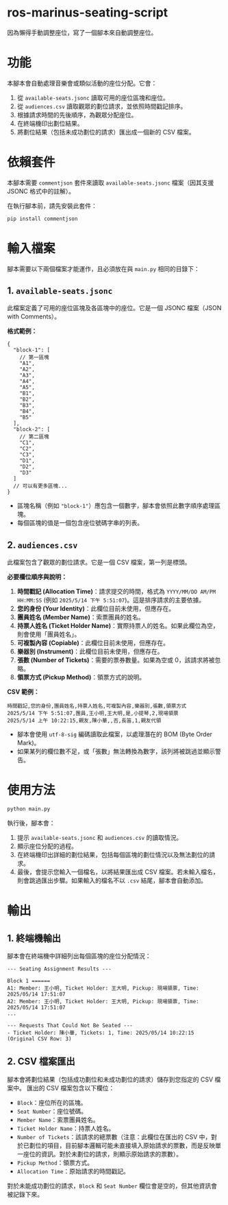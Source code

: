 # ros-marinus-seating-script

因為懶得手動調整座位，寫了一個腳本來自動調整座位。

# 功能

本腳本會自動處理音樂會或類似活動的座位分配。它會：

1. 從 `available-seats.jsonc` 讀取可用的座位區塊和座位。
2. 從 `audiences.csv` 讀取觀眾的劃位請求，並依照時間戳記排序。
3. 根據請求時間的先後順序，為觀眾分配座位。
4. 在終端機印出劃位結果。
5. 將劃位結果（包括未成功劃位的請求）匯出成一個新的 CSV 檔案。

# 依賴套件

本腳本需要 `commentjson` 套件來讀取 `available-seats.jsonc` 檔案（因其支援 JSONC 格式中的註解）。

在執行腳本前，請先安裝此套件：

```bash
pip install commentjson
```

# 輸入檔案

腳本需要以下兩個檔案才能運作，且必須放在與 `main.py` 相同的目錄下：

## 1. `available-seats.jsonc`

此檔案定義了可用的座位區塊及各區塊中的座位。它是一個 JSONC 檔案（JSON with Comments）。

**格式範例：**

```jsonc
{
  "block-1": [
    // 第一區塊
    "A1",
    "A2",
    "A3",
    "A4",
    "A5",
    "B1",
    "B2",
    "B3",
    "B4",
    "B5"
  ],
  "block-2": [
    // 第二區塊
    "C1",
    "C2",
    "C3",
    "D1",
    "D2",
    "D3"
  ]
  // 可以有更多區塊...
}
```

- 區塊名稱（例如 `"block-1"`）應包含一個數字，腳本會依照此數字順序處理區塊。
- 每個區塊的值是一個包含座位號碼字串的列表。

## 2. `audiences.csv`

此檔案包含了觀眾的劃位請求。它是一個 CSV 檔案，第一列是標頭。

**必要欄位順序與說明：**

1.  **時間戳記 (Allocation Time)**：請求提交的時間，格式為 `YYYY/MM/DD AM/PM HH:MM:SS` (例如 `2025/5/14 下午 5:51:07`)。這是排序請求的主要依據。
2.  **您的身份 (Your Identity)**：此欄位目前未使用，但應存在。
3.  **團員姓名 (Member Name)**：索票團員的姓名。
4.  **持票人姓名 (Ticket Holder Name)**：實際持票人的姓名。如果此欄位為空，則會使用「團員姓名」。
5.  **可複製內容 (Copiable)**：此欄位目前未使用，但應存在。
6.  **樂器別 (Instrument)**：此欄位目前未使用，但應存在。
7.  **張數 (Number of Tickets)**：需要的票券數量。如果為空或 0，該請求將被忽略。
8.  **領票方式 (Pickup Method)**：領票方式的說明。

**CSV 範例：**

```csv
時間戳記,您的身份,團員姓名,持票人姓名,可複製內容,樂器別,張數,領票方式
2025/5/14 下午 5:51:07,團員,王小明,王大明,是,小提琴,2,現場領票
2025/5/14 上午 10:22:15,親友,陳小華,,否,長笛,1,親友代領
```

- 腳本會使用 `utf-8-sig` 編碼讀取此檔案，以處理潛在的 BOM (Byte Order Mark)。
- 如果某列的欄位數不足，或「張數」無法轉換為數字，該列將被跳過並顯示警告。

# 使用方法

```bash
python main.py
```

執行後，腳本會：

1.  提示 `available-seats.jsonc` 和 `audiences.csv` 的讀取情況。
2.  顯示座位分配的過程。
3.  在終端機印出詳細的劃位結果，包括每個區塊的劃位情況以及無法劃位的請求。
4.  最後，會提示您輸入一個檔名，以將結果匯出成 CSV 檔案。若未輸入檔名，則會跳過匯出步驟。如果輸入的檔名不以 `.csv` 結尾，腳本會自動添加。

# 輸出

## 1. 終端機輸出

腳本會在終端機中詳細列出每個區塊的座位分配情況：

```
--- Seating Assignment Results ---

Block 1 ======
A1: Member: 王小明, Ticket Holder: 王大明, Pickup: 現場領票, Time: 2025/05/14 17:51:07
A2: Member: 王小明, Ticket Holder: 王大明, Pickup: 現場領票, Time: 2025/05/14 17:51:07
...

--- Requests That Could Not Be Seated ---
- Ticket Holder: 陳小華, Tickets: 1, Time: 2025/05/14 10:22:15 (Original CSV Row: 3)
```

## 2. CSV 檔案匯出

腳本會將劃位結果（包括成功劃位和未成功劃位的請求）儲存到您指定的 CSV 檔案中。
匯出的 CSV 檔案包含以下欄位：

- `Block`：座位所在的區塊。
- `Seat Number`：座位號碼。
- `Member Name`：索票團員姓名。
- `Ticket Holder Name`：持票人姓名。
- `Number of Tickets`：該請求的總票數（注意：此欄位在匯出的 CSV 中，對於已劃位的項目，目前腳本邏輯可能未直接填入原始請求的票數，而是反映單一座位的資訊。對於未劃位的請求，則顯示原始請求的票數）。
- `Pickup Method`：領票方式。
- `Allocation Time`：原始請求的時間戳記。

對於未能成功劃位的請求，`Block` 和 `Seat Number` 欄位會是空的，但其他資訊會被記錄下來。
